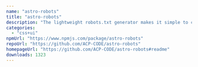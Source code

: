 ```yaml
---
name: "astro-robots"
title: "astro-robots"
description: "The lightweight robots.txt generator makes it simple to create compliant robots.txt files specifically for Astro integrations, with zero-config support, an intuitive JSDoc API, and always up-to-date verified bots user-agents."
categories:
  - "css+ui"
npmUrl: "https://www.npmjs.com/package/astro-robots"
repoUrl: "https://github.com/ACP-CODE/astro-robots"
homepageUrl: "https://github.com/ACP-CODE/astro-robots#readme"
downloads: 1323
---
```

